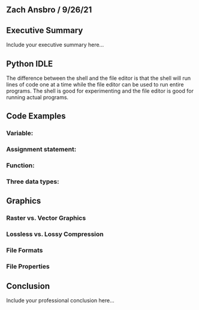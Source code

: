 ## Zach Ansbro / 9/26/21

## Executive Summary 
Include your executive summary here...

## Python IDLE
The difference between the shell and the file editor is that the shell will run lines of code one at a time while the file editor can be used to run entire programs. The shell is good for experimenting and the file editor is good for running actual programs. 
## Code Examples
### Variable:
### Assignment statement:
### Function:
### Three data types:

## Graphics

### Raster vs. Vector Graphics
### Lossless vs. Lossy Compression
### File Formats
### File Properties

## Conclusion

Include your professional conclusion here...
